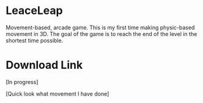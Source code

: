 # LeaceLeap
Movement-based, arcade game. This is my first time making physic-based movement in 3D. The goal of the game is to reach the end of the level in the shortest time possible.

# Download Link
[In progress]

[Quick look what movement I have done]
